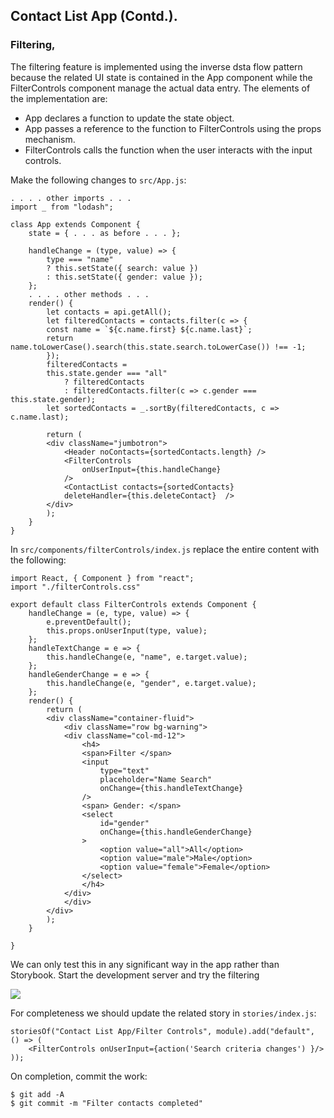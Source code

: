 ## Contact List App (Contd.).

### Filtering,

The filtering feature is implemented using the inverse dsta flow pattern because the related UI  state is contained in the App component while the FilterControls component manage the actual data entry. The elements of the implementation are: 

+ App declares a function to update the state object.
+ App passes a reference to the function to FilterControls using the props mechanism.
+ FilterControls calls the function when the user interacts with the input controls.

Make the following changes to `src/App.js`:
~~~
. . . . other imports . . . 
import _ from "lodash";

class App extends Component {
    state = { . . . as before . . . };

    handleChange = (type, value) => {
        type === "name"
        ? this.setState({ search: value })
        : this.setState({ gender: value });
    };
    . . . . other methods . . . 
    render() {
        let contacts = api.getAll();
        let filteredContacts = contacts.filter(c => {
        const name = `${c.name.first} ${c.name.last}`;
        return name.toLowerCase().search(this.state.search.toLowerCase()) !== -1;
        });
        filteredContacts =
        this.state.gender === "all"
            ? filteredContacts
            : filteredContacts.filter(c => c.gender === this.state.gender);
        let sortedContacts = _.sortBy(filteredContacts, c => c.name.last);

        return (
        <div className="jumbotron">
            <Header noContacts={sortedContacts.length} />
            <FilterControls
                onUserInput={this.handleChange}
            />
            <ContactList contacts={sortedContacts}
            deleteHandler={this.deleteContact}  />
        </div>
        );
    }
}
~~~
In `src/components/filterControls/index.js` replace the entire content with the following:
~~~
import React, { Component } from "react";
import "./filterControls.css"

export default class FilterControls extends Component {
    handleChange = (e, type, value) => {
        e.preventDefault();
        this.props.onUserInput(type, value);
    };
    handleTextChange = e => {
        this.handleChange(e, "name", e.target.value);
    };
    handleGenderChange = e => {
        this.handleChange(e, "gender", e.target.value);
    };
    render() {
        return (
        <div className="container-fluid">
            <div className="row bg-warning">
            <div className="col-md-12">
                <h4>
                <span>Filter </span>
                <input
                    type="text"
                    placeholder="Name Search"
                    onChange={this.handleTextChange}
                />
                <span> Gender: </span>
                <select
                    id="gender"
                    onChange={this.handleGenderChange}
                >
                    <option value="all">All</option>
                    <option value="male">Male</option>
                    <option value="female">Female</option>
                </select>
                </h4>
            </div>
            </div>
        </div>
        );
    }

}
~~~
We can only test this in any significant way in the app rather than Storybook. Start the development server and try the filtering

![][filter]

 For completeness we should update the related story in `stories/index.js`:
~~~
storiesOf("Contact List App/Filter Controls", module).add("default", () => (
    <FilterControls onUserInput={action('Search criteria changes') }/>
));
~~~
On completion, commit the work:
~~~
$ git add -A
$ git commit -m "Filter contacts completed"
~~~
[filter]: ./img/filter.png
